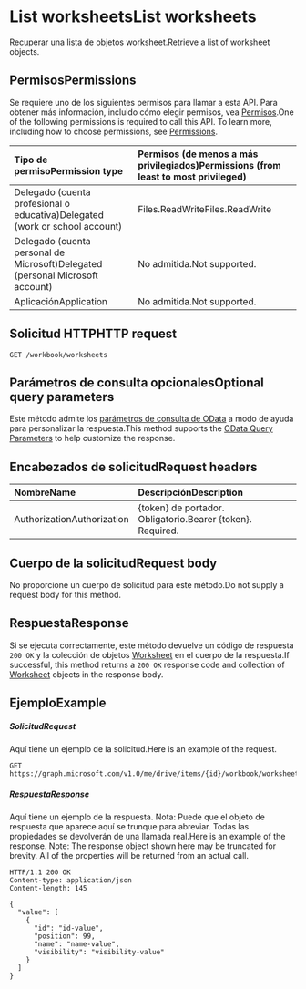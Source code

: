 # <a name="list-worksheets"></a><span data-ttu-id="94cde-101">List worksheets</span><span class="sxs-lookup"><span data-stu-id="94cde-101">List worksheets</span></span>

<span data-ttu-id="94cde-102">Recuperar una lista de objetos worksheet.</span><span class="sxs-lookup"><span data-stu-id="94cde-102">Retrieve a list of worksheet objects.</span></span>
## <a name="permissions"></a><span data-ttu-id="94cde-103">Permisos</span><span class="sxs-lookup"><span data-stu-id="94cde-103">Permissions</span></span>
<span data-ttu-id="94cde-p101">Se requiere uno de los siguientes permisos para llamar a esta API. Para obtener más información, incluido cómo elegir permisos, vea [Permisos](../../../concepts/permissions_reference.md).</span><span class="sxs-lookup"><span data-stu-id="94cde-p101">One of the following permissions is required to call this API. To learn more, including how to choose permissions, see [Permissions](../../../concepts/permissions_reference.md).</span></span>

|<span data-ttu-id="94cde-106">Tipo de permiso</span><span class="sxs-lookup"><span data-stu-id="94cde-106">Permission type</span></span>      | <span data-ttu-id="94cde-107">Permisos (de menos a más privilegiados)</span><span class="sxs-lookup"><span data-stu-id="94cde-107">Permissions (from least to most privileged)</span></span>              |
|:--------------------|:---------------------------------------------------------|
|<span data-ttu-id="94cde-108">Delegado (cuenta profesional o educativa)</span><span class="sxs-lookup"><span data-stu-id="94cde-108">Delegated (work or school account)</span></span> | <span data-ttu-id="94cde-109">Files.ReadWrite</span><span class="sxs-lookup"><span data-stu-id="94cde-109">Files.ReadWrite</span></span>    |
|<span data-ttu-id="94cde-110">Delegado (cuenta personal de Microsoft)</span><span class="sxs-lookup"><span data-stu-id="94cde-110">Delegated (personal Microsoft account)</span></span> | <span data-ttu-id="94cde-111">No admitida.</span><span class="sxs-lookup"><span data-stu-id="94cde-111">Not supported.</span></span>    |
|<span data-ttu-id="94cde-112">Aplicación</span><span class="sxs-lookup"><span data-stu-id="94cde-112">Application</span></span> | <span data-ttu-id="94cde-113">No admitida.</span><span class="sxs-lookup"><span data-stu-id="94cde-113">Not supported.</span></span> |

## <a name="http-request"></a><span data-ttu-id="94cde-114">Solicitud HTTP</span><span class="sxs-lookup"><span data-stu-id="94cde-114">HTTP request</span></span>
<!-- { "blockType": "ignored" } -->
```http
GET /workbook/worksheets
```
## <a name="optional-query-parameters"></a><span data-ttu-id="94cde-115">Parámetros de consulta opcionales</span><span class="sxs-lookup"><span data-stu-id="94cde-115">Optional query parameters</span></span>
<span data-ttu-id="94cde-116">Este método admite los [parámetros de consulta de OData](http://developer.microsoft.com/en-us/graph/docs/overview/query_parameters) a modo de ayuda para personalizar la respuesta.</span><span class="sxs-lookup"><span data-stu-id="94cde-116">This method supports the [OData Query Parameters](http://developer.microsoft.com/en-us/graph/docs/overview/query_parameters) to help customize the response.</span></span>

## <a name="request-headers"></a><span data-ttu-id="94cde-117">Encabezados de solicitud</span><span class="sxs-lookup"><span data-stu-id="94cde-117">Request headers</span></span>
| <span data-ttu-id="94cde-118">Nombre</span><span class="sxs-lookup"><span data-stu-id="94cde-118">Name</span></span>      |<span data-ttu-id="94cde-119">Descripción</span><span class="sxs-lookup"><span data-stu-id="94cde-119">Description</span></span>|
|:----------|:----------|
| <span data-ttu-id="94cde-120">Authorization</span><span class="sxs-lookup"><span data-stu-id="94cde-120">Authorization</span></span>  | <span data-ttu-id="94cde-p102">{token} de portador. Obligatorio.</span><span class="sxs-lookup"><span data-stu-id="94cde-p102">Bearer {token}. Required.</span></span> |

## <a name="request-body"></a><span data-ttu-id="94cde-123">Cuerpo de la solicitud</span><span class="sxs-lookup"><span data-stu-id="94cde-123">Request body</span></span>
<span data-ttu-id="94cde-124">No proporcione un cuerpo de solicitud para este método.</span><span class="sxs-lookup"><span data-stu-id="94cde-124">Do not supply a request body for this method.</span></span>

## <a name="response"></a><span data-ttu-id="94cde-125">Respuesta</span><span class="sxs-lookup"><span data-stu-id="94cde-125">Response</span></span>

<span data-ttu-id="94cde-126">Si se ejecuta correctamente, este método devuelve un código de respuesta `200 OK` y la colección de objetos [Worksheet](../resources/worksheet.md) en el cuerpo de la respuesta.</span><span class="sxs-lookup"><span data-stu-id="94cde-126">If successful, this method returns a `200 OK` response code and collection of [Worksheet](../resources/worksheet.md) objects in the response body.</span></span>
## <a name="example"></a><span data-ttu-id="94cde-127">Ejemplo</span><span class="sxs-lookup"><span data-stu-id="94cde-127">Example</span></span>
##### <a name="request"></a><span data-ttu-id="94cde-128">Solicitud</span><span class="sxs-lookup"><span data-stu-id="94cde-128">Request</span></span>
<span data-ttu-id="94cde-129">Aquí tiene un ejemplo de la solicitud.</span><span class="sxs-lookup"><span data-stu-id="94cde-129">Here is an example of the request.</span></span>
<!-- {
  "blockType": "request",
  "name": "get_worksheets"
}-->
```http
GET https://graph.microsoft.com/v1.0/me/drive/items/{id}/workbook/worksheets
```
##### <a name="response"></a><span data-ttu-id="94cde-130">Respuesta</span><span class="sxs-lookup"><span data-stu-id="94cde-130">Response</span></span>
<span data-ttu-id="94cde-p103">Aquí tiene un ejemplo de la respuesta. Nota: Puede que el objeto de respuesta que aparece aquí se trunque para abreviar. Todas las propiedades se devolverán de una llamada real.</span><span class="sxs-lookup"><span data-stu-id="94cde-p103">Here is an example of the response. Note: The response object shown here may be truncated for brevity. All of the properties will be returned from an actual call.</span></span>
<!-- {
  "blockType": "response",
  "truncated": true,
  "@odata.type": "microsoft.graph.worksheet",
  "isCollection": true
} -->
```http
HTTP/1.1 200 OK
Content-type: application/json
Content-length: 145

{
  "value": [
    {
      "id": "id-value",
      "position": 99,
      "name": "name-value",
      "visibility": "visibility-value"
    }
  ]
}
```

<!-- uuid: 8fcb5dbc-d5aa-4681-8e31-b001d5168d79
2015-10-25 14:57:30 UTC -->
<!-- {
  "type": "#page.annotation",
  "description": "List worksheets",
  "keywords": "",
  "section": "documentation",
  "tocPath": ""
}-->